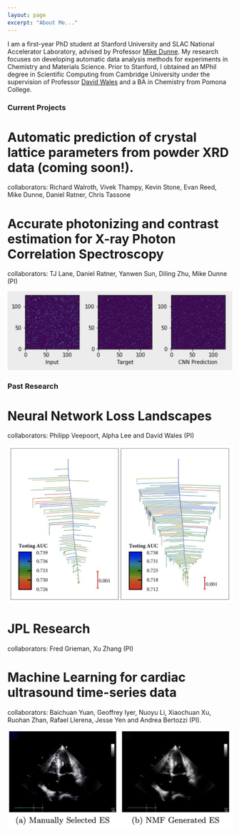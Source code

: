 ```yaml
---
layout: page
excerpt: "About Me..."
---
```


I am a first-year PhD student at Stanford University and SLAC National Accelerator Laboratory, advised by Professor [Mike Dunne](https://profiles.stanford.edu/Mike-dunne). My research focuses on developing automatic data analysis methods for experiments in Chemistry and Materials Science. Prior to Stanford, I obtained an MPhil degree in Scientific Computing from Cambridge University under the supervision of Professor [David Wales](https://en.wikipedia.org/wiki/David_J._Wales) and a BA in Chemistry from Pomona College. 

### Current Projects

# Automatic prediction of crystal lattice parameters from powder XRD data (coming soon!). 

collaborators: Richard Walroth, Vivek Thampy, Kevin Stone, Evan Reed, Mike Dunne, Daniel Ratner, Chris Tassone

# Accurate photonizing and contrast estimation for X-ray Photon Correlation Spectroscopy 

collaborators: TJ Lane, Daniel Ratner, Yanwen Sun, Diling Zhu, Mike Dunne (PI)

<img src="images/LCLS_CNN.png" width="750"/>

### Past Research 

# Neural Network Loss Landscapes 

collaborators: Philipp Veepoort, Alpha Lee and David Wales (PI)

<img src="images/disconnectivityGraphs.png" width="750"/>
   
# JPL Research 

collaborators: Fred Grieman, Xu Zhang (PI)  

# Machine Learning for cardiac ultrasound time-series data 

collaborators: Baichuan Yuan, Geoffrey Iyer, Nuoyu Li, Xiaochuan Xu, Ruohan Zhan, Rafael Llerena, Jesse Yen and Andrea  Bertozzi (PI).

<img src="images/CardiacUltrasound.png" width="750"/>




